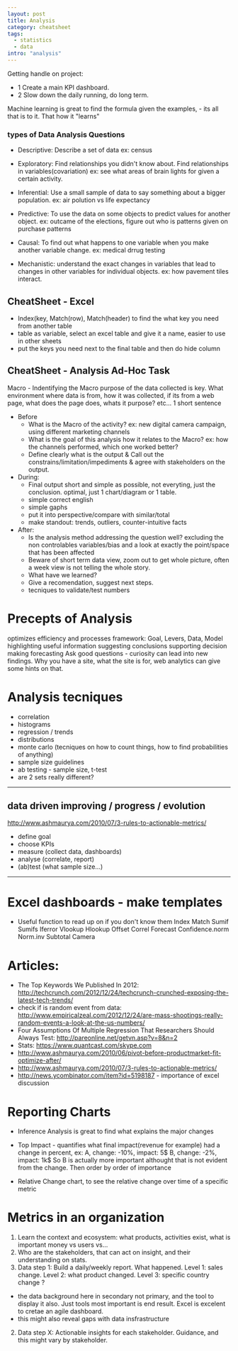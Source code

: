 ```yaml
---
layout: post
title: Analysis
category: cheatsheet
tags:
  - statistics
  - data
intro: "analysis"
---
```


Getting handle on project:
- 1 Create a main KPI dashboard. 
- 2 Slow down the daily running, do long term.

Machine learning is great to find the formula given the examples, - its all that is to it. That how it "learns"

### types of Data Analysis Questions
- Descriptive: Describe a set of data ex: census

- Exploratory: Find relationships you didn't know about. Find relationships in variables(covariation) ex: see what areas of brain lights for given a certain activity.
 
- Inferential: Use a small sample of data to say something about a bigger population. ex: air polution vs life expectancy

- Predictive: To use the data on some objects to predict values for another object. ex: outcame of the elections, figure out who is patterns given on purchase patterns

- Causal: To find out what happens to one variable when you make another variable change. ex: medical drrug testing

- Mechanistic: understand the exact changes in variables that lead to changes in other variables for individual objects. ex: how pavement tiles interact.

## CheatSheet - Excel
  - Index(key, Match(row), Match(header) to find the what key you need from another table
  - table as variable, select an excel table and give it a name, easier to use in other sheets
  - put the keys you need next to the final table and then do hide column

## CheatSheet - Analysis Ad-Hoc Task

Macro - Indentifying the Macro purpose of the data collected is key. What environment where data is from, how it was collected, if its from a web page, what does the page does, whats it purpose? etc...
1 short sentence

- Before
  - What is the Macro of the activity? 
    ex: new digital camera campaign, using different marketing channels
  - What is the goal of this analysis how it relates to the Macro?
    ex: how the channels performed, which one worked better?
  - Define clearly what is the output & Call out the constrains/limitation/impediments & agree with stakeholders on the output.
- During:
  - Final output short and simple as possible, not everyting, just the conclusion. optimal, just 1 chart/diagram or 1 table.
  - simple correct english
  - simple gaphs
  - put it into perspective/compare with similar/total
  - make standout: trends, outliers, counter-intuitive facts
- After:
  - Is the analysis method addressing the question well? excluding the non controlables variables/bias and a look at exactly the point/space that has been affected
  - Beware of short term data view, zoom out to get whole picture, often a week view is not telling the whole story.
  - What have we learned?
  - Give a recomendation, suggest next steps.
  - tecniques to validate/test numbers

# Precepts of Analysis
  optimizes efficiency and processes
  framework: Goal, Levers, Data, Model
  highlighting useful information
  suggesting conclusions
  supporting decision making
  forecasting
  Ask good questions - curiosity can lead into new findings. Why you have a site, what the site is for, web analytics can give some hints on that.

# Analysis tecniques
- correlation
- histograms
- regression / trends
- distributions
- monte carlo (tecniques on how to count things, how to find probabilities of anything)
- sample size guidelines
- ab testing - sample size, t-test
- are 2 sets really different?

---

## data driven improving / progress / evolution
 http://www.ashmaurya.com/2010/07/3-rules-to-actionable-metrics/
  - define goal
  - choose KPIs
  - measure (collect data, dashboards)
  - analyse (correlate, report)
  - (ab)test (what sample size...)

--- 

# Excel dashboards - make templates
  - Useful function to read up on if you don't know them
    Index
    Match
    Sumif
    Sumifs
    Iferror
    Vlookup
    Hlookup
    Offset
    Correl 
    Forecast
    Confidence.norm 
    Norm.inv
    Subtotal
    Camera

# Articles:
  - The Top Keywords We Published In 2012: http://techcrunch.com/2012/12/24/techcrunch-crunched-exposing-the-latest-tech-trends/
  - check if is random event from data: 
  http://www.empiricalzeal.com/2012/12/24/are-mass-shootings-really-random-events-a-look-at-the-us-numbers/
  - Four Assumptions Of Multiple Regression That Researchers Should Always Test: http://pareonline.net/getvn.asp?v=8&n=2
  - Stats: https://www.quantcast.com/skype.com
  - http://www.ashmaurya.com/2010/06/pivot-before-productmarket-fit-optimize-after/
  - http://www.ashmaurya.com/2010/07/3-rules-to-actionable-metrics/
  - http://news.ycombinator.com/item?id=5198187 - importance of excel discussion

# Reporting Charts

- Inference Analysis is great to find what explains the major changes

- Top Impact - quantifies what final impact(revenue for example) had a change in percent, ex:
 A, change: -10%, impact: 5$
 B, change: -2%, impact: 1k$
So B is actually more important althought that is not evident from the change.
Then order by order of importance

- Relative Change chart, to see the relative change over time of a specific metric

# Metrics in an organization

1. Learn the context and ecosystem: what products, activities exist, what is important money vs users vs... 
2. Who are the stakeholders, that can act on insight, and their understanding on stats.
3. Data step 1: Build a daily/weekly report. What happened. Level 1: sales change. Level 2: what product changed. Level 3: specific country change ?
 - the data background here in secondary not primary, and the tool to display it also. Just tools most important is end result. Excel is excelent to cretae an agile dashboard.
 - this might also reveal gaps with data insfrastructure
2. Data step X: Actionable insights for each stakeholder. Guidance, and this might vary by stakeholder.

